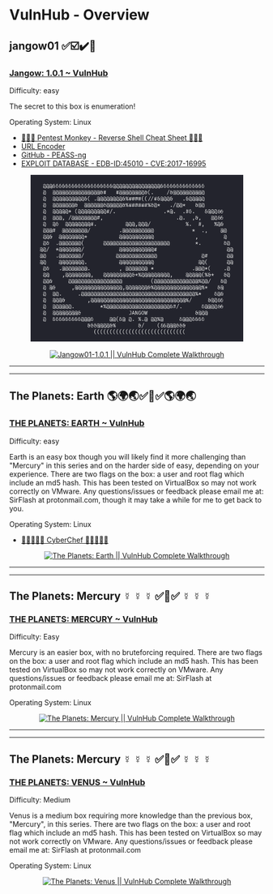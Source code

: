 # VulnHub - Overview

## jangow01 ✅☑️✔️🥇

### [Jangow: 1.0.1 ~ VulnHub](https://www.vulnhub.com/entry/jangow-101,754/)

Difficulty: easy

The secret to this box is enumeration!

Operating System: Linux

- [🙊🙉🙈 Pentest Monkey - Reverse Shell Cheat Sheet 🙈🙉🙊](https://pentestmonkey.net/cheat-sheet/shells/reverse-shell-cheat-sheet)
- [URL Encoder](https://www.urlencoder.org/)
- [GitHub - PEASS-ng](https://github.com/peass-ng/PEASS-ng)
- [EXPLOIT DATABASE - EDB-ID:45010 - CVE:2017-16995](https://www.exploit-db.com/exploits/45010)




<div align="center">

<img width="420" alt="jangow01 - Proof Logo" src="https://github.com/Danielkaas94/SecurityAndSafety/blob/main/VulnHub/jangow01/The%20Jangow%20Proof.png?raw=true">

[![Jangow01-1.0.1 || VulnHub Complete Walkthrough](https://img.youtube.com/vi/4f_CQ0tyQRw/maxresdefault.jpg)](https://youtu.be/4f_CQ0tyQRw)

</div>

---
---


## The Planets: Earth 🌎🌍🌏✅🥇✅🌎🌍🌏

### [THE PLANETS: EARTH ~ VulnHub](https://www.vulnhub.com/entry/the-planets-earth,755/)

Difficulty: easy

Earth is an easy box though you will likely find it more challenging than "Mercury" in this series and on the harder side of easy, depending on your experience. There are two flags on the box: a user and root flag which include an md5 hash. This has been tested on VirtualBox so may not work correctly on VMware. Any questions/issues or feedback please email me at: SirFlash at protonmail.com, though it may take a while for me to get back to you.

Operating System: Linux

- [🤖🧑‍🍳👩‍🍳 CyberChef 👩‍🍳🧑‍🍳🤖](https://gchq.github.io/CyberChef/)




<div align="center">

[![The Planets: Earth || VulnHub Complete Walkthrough](https://img.youtube.com/vi/e9de7AK0i2s/maxresdefault.jpg)](https://youtu.be/e9de7AK0i2s)

</div>

---
---


## The Planets: Mercury ☿ ☿ ☿ ✅🥇✅ ☿ ☿ ☿

### [THE PLANETS: MERCURY ~ VulnHub](https://www.vulnhub.com/entry/the-planets-mercury,544/)

Difficulty: Easy

Mercury is an easier box, with no bruteforcing required. There are two flags on the box: a user and root flag which include an md5 hash. This has been tested on VirtualBox so may not work correctly on VMware. Any questions/issues or feedback please email me at: SirFlash at protonmail.com

Operating System: Linux


<div align="center">

[![The Planets: Mercury || VulnHub Complete Walkthrough](https://img.youtube.com/vi/B-tgLDA0QvU/maxresdefault.jpg)](https://youtu.be/B-tgLDA0QvU)

</div>

---
---


## The Planets: Mercury ☿ ☿ ☿ ✅🥇✅ ☿ ☿ ☿

### [THE PLANETS: VENUS ~ VulnHub](https://www.vulnhub.com/entry/the-planets-venus,705/)

Difficulty: Medium

Venus is a medium box requiring more knowledge than the previous box, "Mercury", in this series. There are two flags on the box: a user and root flag which include an md5 hash. This has been tested on VirtualBox so may not work correctly on VMware. Any questions/issues or feedback please email me at: SirFlash at protonmail.com

Operating System: Linux


<div align="center">

[![The Planets: Venus || VulnHub Complete Walkthrough](https://img.youtube.com/vi/Mb1rG5Hp6U4/maxresdefault.jpg)](https://youtu.be/Mb1rG5Hp6U4)

</div>
